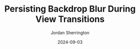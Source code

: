 ---
layout: ../../layouts/BlogPostLayout.astro
title: "Persisting Backdrop Blur During View Transitions"
date: 2024-09-03
description: "This is the second post of my new Astro blog. This is a test to see how well the line clamping works, let's see how it goes! This is a test to see how well the line clamping works, let's see how it goes!"
author: "Jordan Sherrington"
imagePath: "/src/assets/blog/posts/blogpost2.jpg"
imageAlt: "The second blog post"
tags: ["astro", "blogging", "learning in public"]
accentColor: "60% 46% 35"
wordCount: 0
---